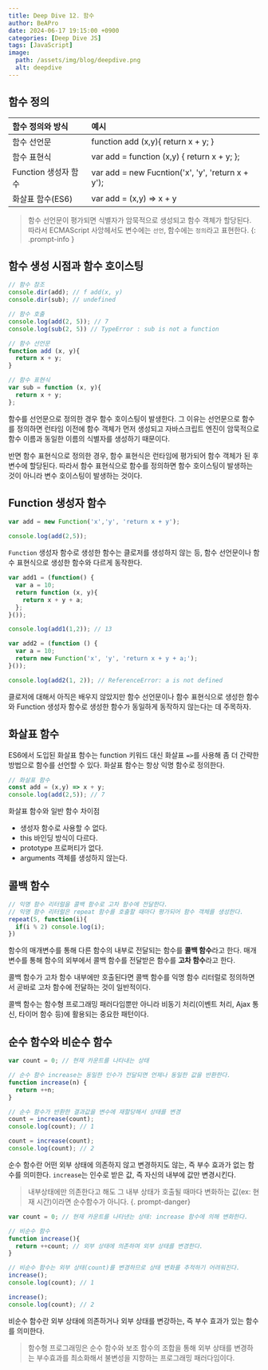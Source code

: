 ```yaml
---
title: Deep Dive 12. 함수
author: BeAPro
date: 2024-06-17 19:15:00 +0900
categories: [Deep Dive JS]
tags: [JavaScript]
image:
  path: /assets/img/blog/deepdive.png
  alt: deepdive
---
```

## **함수 정의**

| 함수 정의와 방식     | 예시                                              |
| :------------------- | :------------------------------------------------ |
| 함수 선언문          | function add (x,y){ return x + y; }               |
| 함수 표현식          | var add = function (x,y) { return x + y; };       |
| Function 생성자 함수 | var add = new Fucntion('x', 'y', 'return x + y'); |
| 화살표 함수(ES6)     | var add = (x,y) => x + y                          |

> 함수 선언문이 평가되면 식별자가 암묵적으로 생성되고 함수 객체가 할당된다.
> 따라서 ECMAScript 사앙헤서도 변수에는 `선언`, 함수에는 `정의`라고 표현한다.
{: .prompt-info }

## **함수 생성 시점과 함수 호이스팅**

```js
// 함수 참조
console.dir(add); // f add(x, y)
console.dir(sub); // undefined

// 함수 호출
console.log(add(2, 5)); // 7
console.log(sub(2, 5)) // TypeError : sub is not a function

// 함수 선언문
function add (x, y){
  return x + y;
}

// 함수 표현식
var sub = function (x, y){
  return x + y;
};
```
함수를 선언문으로 정의한 경우 함수 호이스팅이 발생한다.
그 이유는 선언문으로 함수를 정의하면 런타임 이전에 함수 객체가 먼저 생성되고 자바스크립트 엔진이 암묵적으로 함수 이름과 동일한 이름의 식별자를 생성하기 때문이다.

반면 함수 표현식으로 정의한 경우, 함수 표현식은 런타임에 평가되어 함수 객체가 된 후 변수에 할당된다.
따라서 함수 표현식으로 함수를 정의하면 함수 호이스팅이 발생하는 것이 아니라 변수 호이스팅이 발생하는 것이다.

## **Function 생성자 함수**

```js
var add = new Function('x','y', 'return x + y');

console.log(add(2,5));
```
`Function` 생성자 함수로 생성한 함수는 클로저를 생성하지 않는 등, 함수 선언문이나 함수 표현식으로 생성한 함수와 다르게 동작한다.

```js
var add1 = (function() {
  var a = 10;
  return function (x, y){
    return x + y + a;
  };
}());

console.log(add1(1,2)); // 13

var add2 = (function () {
  var a = 10;
  return new Function('x', 'y', 'return x + y + a;');
}());

console.log(add2(1, 2)); // ReferenceError: a is not defined
```
클로저에 대해서 아직은 배우지 않았지만 함수 선언문이나 함수 표현식으로 생성한 함수와 Function 생성자 함수로 생성한 함수가 동일하게 동작하지 않는다는 데 주목하자.

## **화살표 함수**
ES6에서 도입된 화살표 함수는 function 키워드 대신 화살표 `=>`를 사용해 좀 더 간략한 방법으로 함수를 선언할 수 있다.
화살표 함수는 항상 익명 함수로 정의한다.

```js
// 화살표 함수
const add = (x,y) => x + y;
console.log(add(2,5)); // 7
```
화살표 함수와 일반 함수 차이점
- 생성자 함수로 사용할 수 없다.
- this 바인딩 방식이 다르다.
- prototype 프로퍼티가 없다.
- arguments 객체를 생성하지 않는다.

## **콜백 함수**

```js
// 익명 함수 리터럴을 콜백 함수로 고차 함수에 전달한다.
// 익명 함수 리터럴은 repeat 함수를 호출할 때마다 평가되어 함수 객체를 생성한다.
repeat(5, function(i){
  if(i % 2) console.log(i);
})
```
함수의 매개변수를 통해 다른 함수의 내부로 전달되는 함수를 **콜백 함수**라고 한다.
매개 변수를 통해 함수의 외부에서 콜백 함수를 전달받은 함수를 **고차 함수**라고 한다.

콜백 함수가 고차 함수 내부에만 호출된다면 콜백 함수를 익명 함수 리터럴로 정의하면서 곧바로 고차 함수에 전달하는 것이 일반적이다.

콜백 함수는 함수형 프로그래밍 패러다임뿐만 아니라 비동기 처리(이벤트 처리, Ajax 통신, 타이머 함수 등)에 활용되는 중요한 패턴이다.

## **순수 함수와 비순수 함수**

```js
var count = 0; // 현재 카운트를 나타내는 상태

// 순수 함수 increase는 동일한 인수가 전달되면 언제나 동일한 값을 반환한다.
function increase(n) {
  return ++n;
}

// 순수 함수가 반환한 결과값을 변수에 재할당해서 상태를 변경
count = increase(count);
console.log(count); // 1

count = increase(count);
console.log(count); // 2
```
순수 함수란 어떤 외부 상태에 의존하지 않고 변경하지도 않는, 즉 부수 효과가 없는 함수를 의미한다.
`increase`는 인수로 받은 값, 즉 자신의 내부에 값만 변경시킨다.
>내부상태에만 의존한다고 해도 그 내부 상태가 호출될 때마다 변화하는 값(ex: 현재 시간)이라면 순수함수가 아니다.
{. prompt-danger}

```js
var count = 0; // 현재 카운트를 나타낸는 상태: increase 함수에 의해 변화한다.

// 비순수 함수
function increase(){
  return ++count; // 외부 상태에 의존하며 외부 상태를 변경한다.
}

// 비순수 함수는 외부 상태(count)를 변경하므로 상태 변화를 추적하기 어려워진다.
increase();
console.log(count); // 1

increase();
console.log(count); // 2
```
비순수 함수란 외부 상태에 의존하거나 외부 상태를 변강하는, 즉 부수 효과가 있는 함수를 의미한다.

> 함수형 프로그래밍은 순수 함수와 보조 함수의 조합을 통해 외부 상태를 변경하는 부수효과를 최소화해서 불변성을 지향하는 프로그래밍 패러다임이다.